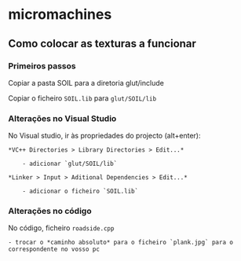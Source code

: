 # micromachines
## Como colocar as texturas a funcionar

### Primeiros passos
Copiar a pasta SOIL para a diretoria glut/include

Copiar o ficheiro `SOIL.lib` para `glut/SOIL/lib`

### Alterações no Visual Studio
No Visual studio, ir às propriedades do projecto (alt+enter):

	*VC++ Directories > Library Directories > Edit...*

		- adicionar `glut/SOIL/lib`

	*Linker > Input > Aditional Dependencies > Edit...*
	
		- adicionar o ficheiro `SOIL.lib`

### Alterações no código
No código, ficheiro `roadside.cpp`

	- trocar o *caminho absoluto* para o ficheiro `plank.jpg` para o correspondente no vosso pc